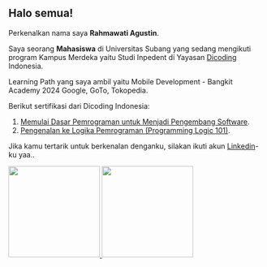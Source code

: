 ## Halo semua! 

Perkenalkan nama saya **Rahmawati Agustin**.<br>

Saya seorang **Mahasiswa** di Universitas Subang yang sedang mengikuti program Kampus Merdeka yaitu Studi Inpedent di Yayasan [Dicoding](https://www.dicoding.com/) Indonesia.<br>

Learning Path yang saya ambil yaitu Mobile Development - Bangkit Academy 2024 Google, GoTo, Tokopedia.<br>

Berikut sertifikasi dari Dicoding Indonesia:
1. [Memulai Dasar Pemrograman untuk Menjadi Pengembang Software](https://www.dicoding.com/certificates/2VX3RD4JQZYQ).<br>
2. [Pengenalan ke Logika Pemrograman (Programming Logic 101)](https://www.dicoding.com/certificates/1RXYL82O3PVM).<br>

Jika kamu tertarik untuk berkenalan denganku, silakan ikuti akun [Linkedin](https://www.linkedin.com/in/rahmawati-agustin-b877a525b/)-ku yaa..  

<p align="left">
<a href="https://github.com/rhma23">
  <img height="180em" src="https://github-readme-stats-eight-theta.vercel.app/api?username=penuliscode&show_icons=true&theme=algolia&include_all_commits=true&count_private=true"/>
  <img height="180em" src="https://github-readme-stats-eight-theta.vercel.app/api/top-langs/?username=penuliscode&layout=compact&theme=algolia"/>
</a>
</p>
